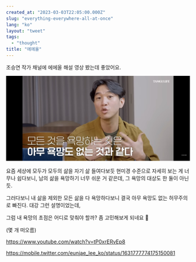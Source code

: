 ```yaml
---
created_at: "2023-03-03T22:05:00.000Z"
slug: "everything-everywhere-all-at-once"
lang: "ko"
layout: "tweet"
tags: 
  - "thought"
title: "에에올"
---
```



조승연 작가 채널에 에에올 해설 영상 봤는데 좋았어요.

![image](./224092029-d5d6e746-d6b8-4670-86f9-55fa941c93ed.png)

요즘 세상에 모두가 모두의 삶을 자기 삶 들여다보듯 현미경 수준으로 자세히 보는 게 너무나 쉽다보니, 남의 삶을 욕망하기 너무 쉬운 거 같은데, 그 욕망의 대상도 한 둘이 아닌 듯.

그러다보니 내 삶을 제외한 모든 삶을 다 욕망하다보니 결국 아무 욕망도 없는 허무주의로 빠진다. 대강 그런 설명이었는데,

그럼 내 욕망의 초점은 어디로 맞춰야 할까? 좀 고민해보게 되네요 🙂

(몇 개 떠오름)

https://www.youtube.com/watch?v=tP0xrERvEp8

https://mobile.twitter.com/eunjae_lee_ko/status/1631777774175150081